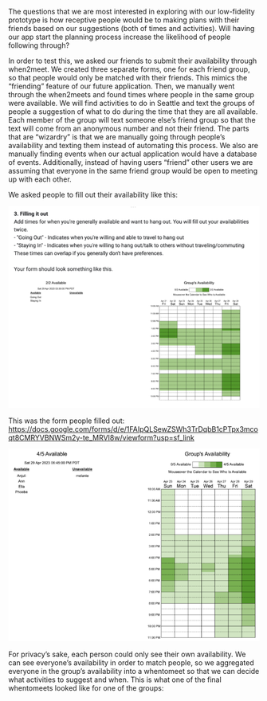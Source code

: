 The questions that we are most interested in exploring with our low-fidelity prototype is how receptive people would be to making plans with their friends based on our suggestions (both of times and activities). Will having our app start the planning process increase the likelihood of people following through? 


In order to test this, we asked our friends to submit their availability through when2meet. We created three separate forms, one for each friend group, so that people would only be matched with their friends. This mimics the “friending” feature of our future application. 
Then, we manually went through the when2meets and found times where people in the same group were available. 
We will find activities to do in Seattle and text the groups of people a suggestion of what to do during the time that they are all available. Each member of the group will text someone else’s friend group so that the text will come from an anonymous number and not their friend. 
The parts that are “wizardry” is that we are manually going through people’s availability and texting them instead of automating this process. We also are manually finding events when our actual application would have a database of events. Additionally, instead of having users “friend” other users we are assuming that everyone in the same friend group would be open to meeting up with each other. 


We asked people to fill out their availability like this: 

<img src="G3 availability template.png" alt="G3 availability template">

This was the form people filled out: https://docs.google.com/forms/d/e/1FAIpQLSewZSWh3TrDqbB1cPTpx3mcoqt8CMRYVBNWSm2y-te_MRVI8w/viewform?usp=sf_link

<img src="G3 example availability.png" alt="G3 example availability">

For privacy’s sake, each person could only see their own availability. We can see everyone’s availability in order to match people, so we aggregated everyone in the group’s availability into a whentomeet so that we can decide what activities to suggest and when. This is what one of the final whentomeets looked like for one of the groups:







